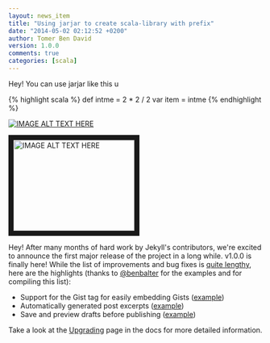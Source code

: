 ```yaml
---
layout: news_item
title: "Using jarjar to create scala-library with prefix"
date: "2014-05-02 02:12:52 +0200"
author: Tomer Ben David 
version: 1.0.0
comments: true
categories: [scala]
---
```


Hey! You can use jarjar like this u

{% highlight scala %}
def intme = 2 * 2 / 2
var item = intme
{% endhighlight %}

[![IMAGE ALT TEXT HERE](http://img.youtube.com/vi/wyWI3gLpB8o/0.jpg)](http://www.youtube.com/watch?v=wyWI3gLpB8o)

<a href="http://www.youtube.com/watch?feature=player_embedded&amp;v=cafyuhsDkzs" target="_blank"><img src="http://img.youtube.com/vi/cafyuhsDkzs/0.jpg" alt="IMAGE ALT TEXT HERE" width="240" height="180" border="10" /></a>

Hey! After many months of hard work by Jekyll's contributors, we're excited
to announce the first major release of the project in a long while. v1.0.0 is
finally here! While the list of improvements and bug fixes is [quite lengthy][history],
here are the highlights (thanks to [@benbalter](http://twitter.com/BenBalter) for the
examples and for compiling this list):

- Support for the Gist tag for easily embedding Gists ([example](https://gist.github.com/benbalter/5555251))
- Automatically generated post excerpts ([example](https://gist.github.com/benbalter/5555369))
- Save and preview drafts before publishing ([example](https://gist.github.com/benbalter/5555992))

Take a look at the [Upgrading][] page in the docs for more detailed information.

[history]: /docs/history/#100__20130506
[Upgrading]: /docs/upgrading/
